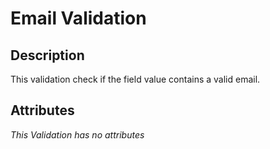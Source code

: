 # Email Validation #

## Description ##

This validation check if the field value contains a valid email.

## Attributes ##

_This Validation has no attributes_